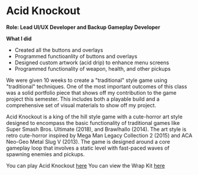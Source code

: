 # Acid Knockout
__Role: Lead UI/UX Developer and Backup Gameplay Developer__

__What I did__
- Created all the buttons and overlays
- Programmed functioanlity of buttons and overlays
- Designed custom artwork (acid drip) to enhance menu screens
- Programmed functionality of weapon, health, and other pickups

We were given 10 weeks to create a "traditional" style game using "traditional" techniques. One of the most important outcomes of this class was a solid portfolio piece that shows off my contribution to the game project this semester. This includes both a playable build and a comprehensive set of visual materials to show off my project.

Acid Knockout is a king of the hill style game with a cute-horror art style designed to encompass the basic functionality of traditional games like Super Smash Bros. Ultimate (2018), and Brawlhallo (2014). The art style is retro cute-horror inspired by Mega Man Legacy Collection 2 (2015) and ACA Neo-Geo Metal Slug V (2013). The game is designed around a core gameplay loop that involves a static level with fast-paced waves of spawning enemies and pickups.

You can play Acid Knockout [here](https://gabi-ander.itch.io/acid-knockout)
You can view the Wrap Kit [here](https://drive.google.com/drive/folders/10ZkyKRft48uq245jMRkt3JNGfs66vCVE?usp=sharing)
